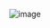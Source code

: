 ![image](https://user-images.githubusercontent.com/93007427/165225188-a7e84a06-38c6-4456-8973-81072bb1817b.png)
